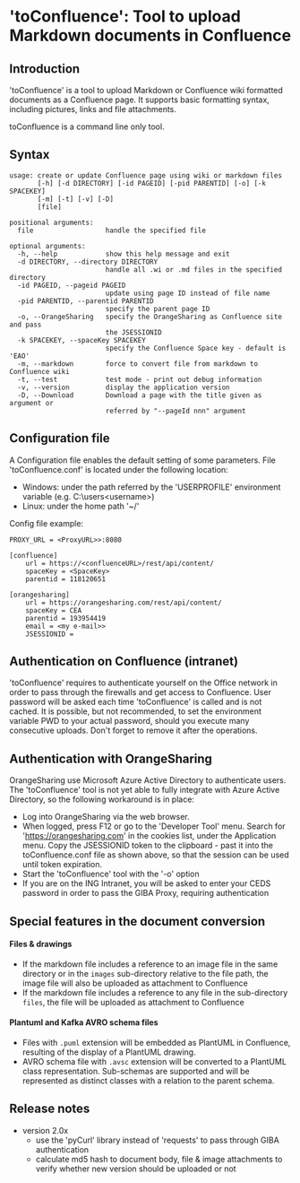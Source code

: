 # 'toConfluence': Tool to upload Markdown documents in Confluence

## Introduction

'toConfluence' is a tool to upload Markdown or Confluence wiki formatted documents as a Confluence page.
It supports basic formatting syntax, including pictures, links and file attachments.

toConfluence is a command line only tool.  

## Syntax
```
usage: create or update Confluence page using wiki or markdown files
       [-h] [-d DIRECTORY] [-id PAGEID] [-pid PARENTID] [-o] [-k SPACEKEY]
       [-m] [-t] [-v] [-D]
       [file]

positional arguments:
  file                  handle the specified file

optional arguments:
  -h, --help            show this help message and exit
  -d DIRECTORY, --directory DIRECTORY
                        handle all .wi or .md files in the specified directory
  -id PAGEID, --pageid PAGEID
                        update using page ID instead of file name
  -pid PARENTID, --parentid PARENTID
                        specify the parent page ID
  -o, --OrangeSharing   specify the OrangeSharing as Confluence site and pass
                        the JSESSIONID
  -k SPACEKEY, --spaceKey SPACEKEY
                        specify the Confluence Space key - default is 'EAO'
  -m, --markdown        force to convert file from markdown to Confluence wiki
  -t, --test            test mode - print out debug information
  -v, --version         display the application version
  -D, --Download        Download a page with the title given as argument or
                        referred by "--pageId nnn" argument
```

## Configuration file
A Configuration file enables the default setting of some parameters.
File 'toConfluence.conf' is located under the following location:
- Windows: under the path referred by the 'USERPROFILE' environment variable (e.g. C:\users\<username>)
- Linux: under the home path '~/'

Config file example:

```
PROXY_URL = <ProxyURL>>:8080

[confluence]
    url = https://<confluenceURL>/rest/api/content/
    spaceKey = <SpaceKey>
    parentid = 118120651

[orangesharing]
    url = https://orangesharing.com/rest/api/content/
    spaceKey = CEA
    parentid = 193954419
    email = <my e-mail>>
    JSESSIONID = 
```

## Authentication on Confluence (intranet)
'toConfluence' requires to authenticate yourself on the Office network in order to pass through the firewalls and get access to Confluence.
User password will be asked each time 'toConfluence' is called and is not cached.
It is possible, but not recommended, to set the environment variable PWD to your actual password, should you execute many consecutive uploads.
Don't forget to remove it after the operations.

## Authentication with OrangeSharing
OrangeSharing use Microsoft Azure Active Directory to authenticate users. The 'toConfluence' tool is not yet able to 
fully integrate with Azure Active Directory, so the following workaround is in place:
- Log into OrangeSharing via the web browser.
- When logged,  press F12 or go to the 'Developer Tool' menu. Search for 'https://orangesharing.com' in the cookies list, 
under the Application menu. Copy the JSESSIONID token to the clipboard - past it into the toConfluence.conf file
as shown above, so that the session can be used until token expiration.  
- Start the 'toConfluence' tool with the '-o' option
- If you are on the ING Intranet, you will be asked to enter your CEDS password in order to pass the GIBA Proxy, requiring authentication

## Special features in the document conversion

#### Files & drawings

- If the markdown file includes a reference to an image file in the same directory or in the `images` sub-directory relative to the file path, the image file will also be uploaded as attachment to Confluence
- If the markdown file includes a reference to any file in the sub-directory `files`, the file will be uploaded as attachment to Confluence 

#### Plantuml and Kafka AVRO schema files
- Files with `.puml` extension will be embedded as PlantUML in Confluence, resulting of the display of a PlantUML drawing.
- AVRO schema file with `.avsc` extension will be converted to a PlantUML class representation. Sub-schemas are supported and will be represented as distinct classes with a relation to the parent schema.
 
## Release notes

* version 2.0x
    * use the 'pyCurl' library instead of 'requests' to pass through GIBA authentication
    * calculate md5 hash to document body, file & image attachments to verify whether new version should be uploaded or not
       